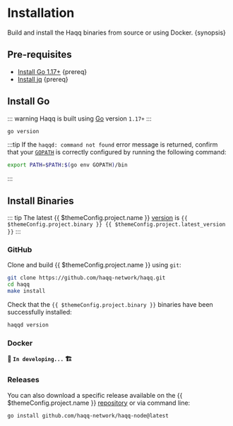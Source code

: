 <!--
order: 1
-->

# Installation

Build and install the Haqq binaries from source or using Docker. {synopsis}

## Pre-requisites

- [Install Go 1.17+](https://golang.org/dl/) {prereq}
- [Install jq](https://stedolan.github.io/jq/download/) {prereq}

## Install Go

::: warning
Haqq is built using [Go](https://golang.org/dl/) version `1.17+`
:::

```bash
go version
```

:::tip
If the `haqqd: command not found` error message is returned, confirm that your [`GOPATH`](https://golang.org/doc/gopath_code#GOPATH) is correctly configured by running the following command:

```bash
export PATH=$PATH:$(go env GOPATH)/bin
```

:::

## Install Binaries

::: tip
The latest {{ $themeConfig.project.name }} [version](https://github.com/haqq-network/releases) is `{{ $themeConfig.project.binary }} {{ $themeConfig.project.latest_version }}`
:::

### GitHub

Clone and build {{ $themeConfig.project.name }} using `git`:

```bash
git clone https://github.com/haqq-network/haqq.git
cd haqq
make install
```

Check that the `{{ $themeConfig.project.binary }}` binaries have been successfully installed:

```bash
haqqd version
```

### Docker

**🚧 `In developing...` 🏗️**

### Releases

You can also download a specific release available on the {{ $themeConfig.project.name }} [repository](https://github.com/haqq-network/haqq/releases) or via command line:

```bash
go install github.com/haqq-network/haqq-node@latest
```
